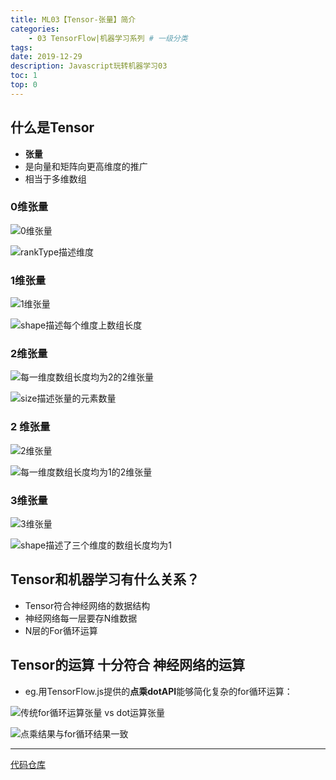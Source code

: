 ```yaml
---
title: ML03【Tensor-张量】简介
categories:
    - 03 TensorFlow|机器学习系列 # 一级分类
tags:
date: 2019-12-29
description: Javascript玩转机器学习03
toc: 1
top: 0
---
```


## 什么是Tensor
- **张量**
- 是向量和矩阵向更高维度的推广
- 相当于多维数组

### 0维张量
![0维张量](/images/ai/05.png)

![rankType描述维度](/images/ai/06.png)

### 1维张量
![1维张量](/images/ai/07.png)

![shape描述每个维度上数组长度](/images/ai/08.png)

### 2维张量
![每一维度数组长度均为2的2维张量](/images/ai/09.png)

![size描述张量的元素数量](/images/ai/10.png)

### 2 维张量
![2维张量](/images/ai/11.png)

![每一维度数组长度均为1的2维张量](/images/ai/12.png)


### 3维张量
![3维张量](/images/ai/13.png)

![shape描述了三个维度的数组长度均为1](/images/ai/14.png)


## Tensor和机器学习有什么关系？
- Tensor符合神经网络的数据结构
- 神经网络每一层要存N维数据
- N层的For循环运算

## Tensor的运算 十分符合 神经网络的运算
- eg.用TensorFlow.js提供的**点乘dotAPI**能够简化复杂的for循环运算：

![传统for循环运算张量 vs dot运算张量](/images/ai/15.png)

![点乘结果与for循环结果一致](/images/ai/16.png)


---
[代码仓库](https://github.com/scarsu/js-ml.git)
